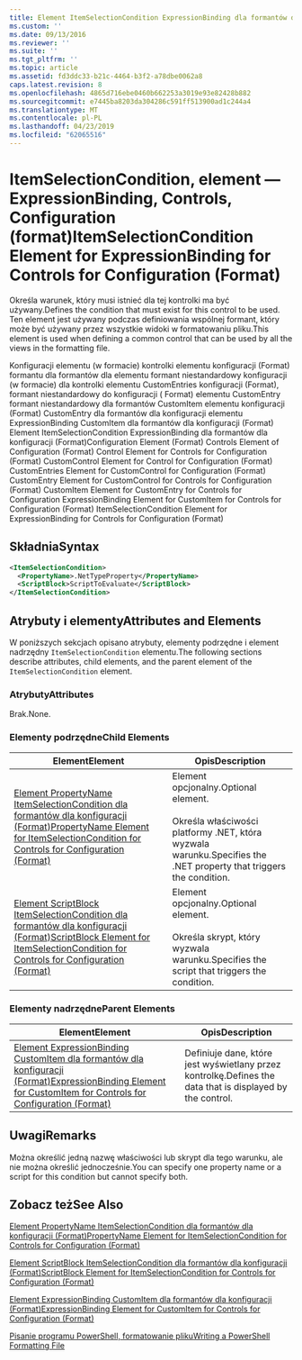 ```yaml
---
title: Element ItemSelectionCondition ExpressionBinding dla formantów dla konfiguracji (Format) | Dokumentacja firmy Microsoft
ms.custom: ''
ms.date: 09/13/2016
ms.reviewer: ''
ms.suite: ''
ms.tgt_pltfrm: ''
ms.topic: article
ms.assetid: fd3ddc33-b21c-4464-b3f2-a78dbe0062a8
caps.latest.revision: 8
ms.openlocfilehash: 4865d716ebe0460b662253a3019e93e82428b882
ms.sourcegitcommit: e7445ba8203da304286c591ff513900ad1c244a4
ms.translationtype: MT
ms.contentlocale: pl-PL
ms.lasthandoff: 04/23/2019
ms.locfileid: "62065516"
---
```

# <a name="itemselectioncondition-element-for-expressionbinding-for-controls-for-configuration-format"></a><span data-ttu-id="c1da1-102">ItemSelectionCondition, element — ExpressionBinding, Controls, Configuration (format)</span><span class="sxs-lookup"><span data-stu-id="c1da1-102">ItemSelectionCondition Element for ExpressionBinding for Controls for Configuration (Format)</span></span>

<span data-ttu-id="c1da1-103">Określa warunek, który musi istnieć dla tej kontrolki ma być używany.</span><span class="sxs-lookup"><span data-stu-id="c1da1-103">Defines the condition that must exist for this control to be used.</span></span> <span data-ttu-id="c1da1-104">Ten element jest używany podczas definiowania wspólnej formant, który może być używany przez wszystkie widoki w formatowaniu pliku.</span><span class="sxs-lookup"><span data-stu-id="c1da1-104">This element is used when defining a common control that can be used by all the views in the formatting file.</span></span>

<span data-ttu-id="c1da1-105">Konfiguracji elementu (w formacie) kontrolki elementu konfiguracji (Format) formantu dla formantów dla elementu formant niestandardowy konfiguracji (w formacie) dla kontrolki elementu CustomEntries konfiguracji (Format), formant niestandardowy do konfiguracji ( Format) elementu CustomEntry formant niestandardowy dla formantów CustomItem elementu konfiguracji (Format) CustomEntry dla formantów dla konfiguracji elementu ExpressionBinding CustomItem dla formantów dla konfiguracji (Format) Element ItemSelectionCondition ExpressionBinding dla formantów dla konfiguracji (Format)</span><span class="sxs-lookup"><span data-stu-id="c1da1-105">Configuration Element (Format) Controls Element of Configuration (Format) Control Element for Controls for Configuration (Format) CustomControl Element for Control for Configuration (Format) CustomEntries Element for CustomControl for Configuration (Format) CustomEntry Element for CustomControl for Controls for Configuration (Format) CustomItem Element for CustomEntry for Controls for Configuration ExpressionBinding Element for CustomItem for Controls for Configuration (Format) ItemSelectionCondition Element for ExpressionBinding for Controls for Configuration (Format)</span></span>

## <a name="syntax"></a><span data-ttu-id="c1da1-106">Składnia</span><span class="sxs-lookup"><span data-stu-id="c1da1-106">Syntax</span></span>

```xml
<ItemSelectionCondition>
  <PropertyName>.NetTypeProperty</PropertyName>
  <ScriptBlock>ScriptToEvaluate</ScriptBlock>
</ItemSelectionCondition>
```

## <a name="attributes-and-elements"></a><span data-ttu-id="c1da1-107">Atrybuty i elementy</span><span class="sxs-lookup"><span data-stu-id="c1da1-107">Attributes and Elements</span></span>

<span data-ttu-id="c1da1-108">W poniższych sekcjach opisano atrybuty, elementy podrzędne i element nadrzędny `ItemSelectionCondition` elementu.</span><span class="sxs-lookup"><span data-stu-id="c1da1-108">The following sections describe attributes, child elements, and the parent element of the `ItemSelectionCondition` element.</span></span>

### <a name="attributes"></a><span data-ttu-id="c1da1-109">Atrybuty</span><span class="sxs-lookup"><span data-stu-id="c1da1-109">Attributes</span></span>

<span data-ttu-id="c1da1-110">Brak.</span><span class="sxs-lookup"><span data-stu-id="c1da1-110">None.</span></span>

### <a name="child-elements"></a><span data-ttu-id="c1da1-111">Elementy podrzędne</span><span class="sxs-lookup"><span data-stu-id="c1da1-111">Child Elements</span></span>

|<span data-ttu-id="c1da1-112">Element</span><span class="sxs-lookup"><span data-stu-id="c1da1-112">Element</span></span>|<span data-ttu-id="c1da1-113">Opis</span><span class="sxs-lookup"><span data-stu-id="c1da1-113">Description</span></span>|
|-------------|-----------------|
|[<span data-ttu-id="c1da1-114">Element PropertyName ItemSelectionCondition dla formantów dla konfiguracji (Format)</span><span class="sxs-lookup"><span data-stu-id="c1da1-114">PropertyName Element for ItemSelectionCondition for Controls for Configuration (Format)</span></span>](./propertyname-element-for-itemseclectioncondition-for-controls-for-configuration-format.md)|<span data-ttu-id="c1da1-115">Element opcjonalny.</span><span class="sxs-lookup"><span data-stu-id="c1da1-115">Optional element.</span></span><br /><br /> <span data-ttu-id="c1da1-116">Określa właściwości platformy .NET, która wyzwala warunku.</span><span class="sxs-lookup"><span data-stu-id="c1da1-116">Specifies the .NET property that triggers the condition.</span></span>|
|[<span data-ttu-id="c1da1-117">Element ScriptBlock ItemSelectionCondition dla formantów dla konfiguracji (Format)</span><span class="sxs-lookup"><span data-stu-id="c1da1-117">ScriptBlock Element for ItemSelectionCondition for Controls for Configuration (Format)</span></span>](./scriptblock-element-for-itemseclectioncondition-for-controls-for-configuration-format.md)|<span data-ttu-id="c1da1-118">Element opcjonalny.</span><span class="sxs-lookup"><span data-stu-id="c1da1-118">Optional element.</span></span><br /><br /> <span data-ttu-id="c1da1-119">Określa skrypt, który wyzwala warunku.</span><span class="sxs-lookup"><span data-stu-id="c1da1-119">Specifies the script that triggers the condition.</span></span>|

### <a name="parent-elements"></a><span data-ttu-id="c1da1-120">Elementy nadrzędne</span><span class="sxs-lookup"><span data-stu-id="c1da1-120">Parent Elements</span></span>

|<span data-ttu-id="c1da1-121">Element</span><span class="sxs-lookup"><span data-stu-id="c1da1-121">Element</span></span>|<span data-ttu-id="c1da1-122">Opis</span><span class="sxs-lookup"><span data-stu-id="c1da1-122">Description</span></span>|
|-------------|-----------------|
|[<span data-ttu-id="c1da1-123">Element ExpressionBinding CustomItem dla formantów dla konfiguracji (Format)</span><span class="sxs-lookup"><span data-stu-id="c1da1-123">ExpressionBinding Element for CustomItem for Controls for Configuration (Format)</span></span>](./expressionbinding-element-for-customitem-for-controls-for-configuration-format.md)|<span data-ttu-id="c1da1-124">Definiuje dane, które jest wyświetlany przez kontrolkę.</span><span class="sxs-lookup"><span data-stu-id="c1da1-124">Defines the data that is displayed by the control.</span></span>|

## <a name="remarks"></a><span data-ttu-id="c1da1-125">Uwagi</span><span class="sxs-lookup"><span data-stu-id="c1da1-125">Remarks</span></span>

<span data-ttu-id="c1da1-126">Można określić jedną nazwę właściwości lub skrypt dla tego warunku, ale nie można określić jednocześnie.</span><span class="sxs-lookup"><span data-stu-id="c1da1-126">You can specify one property name or a script for this condition but cannot specify both.</span></span>

## <a name="see-also"></a><span data-ttu-id="c1da1-127">Zobacz też</span><span class="sxs-lookup"><span data-stu-id="c1da1-127">See Also</span></span>

[<span data-ttu-id="c1da1-128">Element PropertyName ItemSelectionCondition dla formantów dla konfiguracji (Format)</span><span class="sxs-lookup"><span data-stu-id="c1da1-128">PropertyName Element for ItemSelectionCondition for Controls for Configuration (Format)</span></span>](./propertyname-element-for-itemseclectioncondition-for-controls-for-configuration-format.md)

[<span data-ttu-id="c1da1-129">Element ScriptBlock ItemSelectionCondition dla formantów dla konfiguracji (Format)</span><span class="sxs-lookup"><span data-stu-id="c1da1-129">ScriptBlock Element for ItemSelectionCondition for Controls for Configuration (Format)</span></span>](./scriptblock-element-for-itemseclectioncondition-for-controls-for-configuration-format.md)

[<span data-ttu-id="c1da1-130">Element ExpressionBinding CustomItem dla formantów dla konfiguracji (Format)</span><span class="sxs-lookup"><span data-stu-id="c1da1-130">ExpressionBinding Element for CustomItem for Controls for Configuration (Format)</span></span>](./expressionbinding-element-for-customitem-for-controls-for-configuration-format.md)

[<span data-ttu-id="c1da1-131">Pisanie programu PowerShell, formatowanie pliku</span><span class="sxs-lookup"><span data-stu-id="c1da1-131">Writing a PowerShell Formatting File</span></span>](./writing-a-powershell-formatting-file.md)

